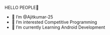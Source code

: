   HELLO PEOPLE👋

- 👋 I’m @Ajitkumar-25
- 👀 I’m interested Competitive Programming
- 🌱 I’m currently Learning Android Development
